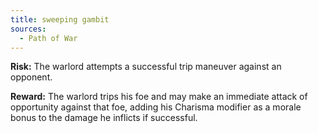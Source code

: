 ```yaml
---
title: sweeping gambit
sources:
  - Path of War
---
```


**Risk:** The warlord attempts a successful trip maneuver against an opponent.

**Reward:** The warlord trips his foe and may make an immediate attack of opportunity against that foe, adding his Charisma modifier as a morale bonus to the damage he inflicts if successful.
